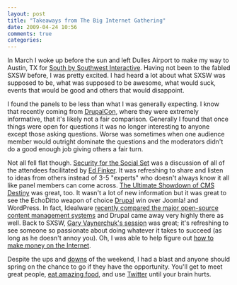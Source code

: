 ```yaml
---
layout: post
title: "Takeaways from The Big Internet Gathering"
date: 2009-04-24 10:56
comments: true
categories:
---
```


In March I woke up before the sun and left Dulles Airport to make my way to Austin, TX for [South by Southwest Interactive](http://www.sxsw.com/interactive). Having not been to the fabled SXSW before, I was pretty excited. I had heard a lot about what SXSW was supposed to be, what was supposed to be awesome, what would suck, events that would be good and others that would disappoint. 

I found the panels to be less than what I was generally expecting. I know that recently coming from [DrupalCon](http://dc2009.drupalcon.org), where they were extremely informative, that it's likely not a fair comparison. Generally I found that once things were open for questions it was no longer interesting to anyone except those asking questions. Worse was sometimes when one audience member would outright dominate the questions and the moderators didn't do a good enough job giving others a fair turn. 

Not all fell flat though. [Security for the Social Set](http://www.sxsw.com/interactive/talks/schedule/?action=show&id=IAP0901250) was a discussion of all of the attendees facilitated by [Ed Finker](http://funkatron.com). It was refreshing to share and listen to ideas from others instead of 3-5 "experts" who doesn't always know it all like panel members can come across. [The Ultimate Showdown of CMS Destiny](http://www.cmsshowdown.com/) was great, too. It wasn't a lot of new information but it was great to see the EchoDitto weapon of choice [Drupal](http://drupal.org) win over Joomla! and WordPress. In fact, Idealware [recently compared the major open-source content management systems](http://www.idealware.org/comparing_os_cms/) and Drupal came away very highly there as well. Back to SXSW, [Gary Vaynerchuk's session](http://garyvaynerchuk.com/post/86998558/gary-vaynerchuks-sxsw-keynote) was great; it's refreshing to see someone so passionate about doing whatever it takes to succeed (as long as he doesn't annoy you). Oh, I was able to help figure out [how to make money on the Internet](http://www.youtube.com/watch?v=ezuiJfvSxUA).

Despite the ups and [downs](http://news.cnet.com/8301-13772_3-10196573-52.html) of the weekend, I had a blast and anyone should spring on the chance to go if they have the opportunity. You'll get to meet great people, [eat amazing food](http://www.stubbsaustin.com/), and use [Twitter](http://news.cnet.com/at-sxsw-attendees-confront-twitter-saturation) until your brain hurts.